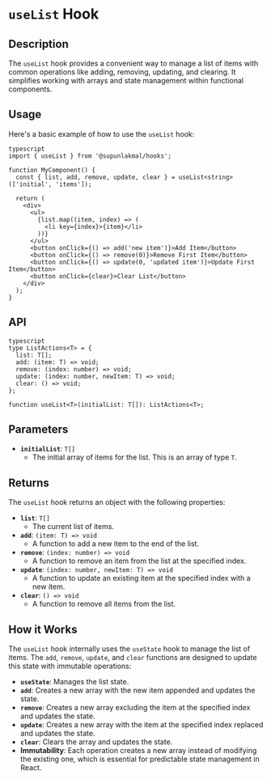 # `useList` Hook

## Description

The `useList` hook provides a convenient way to manage a list of items with common operations like adding, removing, updating, and clearing. It simplifies working with arrays and state management within functional components.

## Usage

Here's a basic example of how to use the `useList` hook:
```
typescript
import { useList } from '@supunlakmal/hooks';

function MyComponent() {
  const { list, add, remove, update, clear } = useList<string>(['initial', 'items']);

  return (
    <div>
      <ul>
        {list.map((item, index) => (
          <li key={index}>{item}</li>
        ))}
      </ul>
      <button onClick={() => add('new item')}>Add Item</button>
      <button onClick={() => remove(0)}>Remove First Item</button>
      <button onClick={() => update(0, 'updated item')}>Update First Item</button>
      <button onClick={clear}>Clear List</button>
    </div>
  );
}
```
## API
```
typescript
type ListActions<T> = {
  list: T[];
  add: (item: T) => void;
  remove: (index: number) => void;
  update: (index: number, newItem: T) => void;
  clear: () => void;
};

function useList<T>(initialList: T[]): ListActions<T>;
```
## Parameters

*   **`initialList`**: `T[]`
    *   The initial array of items for the list. This is an array of type `T`.

## Returns

The `useList` hook returns an object with the following properties:

*   **`list`**: `T[]`
    *   The current list of items.
*   **`add`**: `(item: T) => void`
    *   A function to add a new item to the end of the list.
*   **`remove`**: `(index: number) => void`
    *   A function to remove an item from the list at the specified index.
*   **`update`**: `(index: number, newItem: T) => void`
    *   A function to update an existing item at the specified index with a new item.
*   **`clear`**: `() => void`
    *   A function to remove all items from the list.

## How it Works

The `useList` hook internally uses the `useState` hook to manage the list of items. The `add`, `remove`, `update`, and `clear` functions are designed to update this state with immutable operations:

*   **`useState`**: Manages the list state.
*   **`add`**: Creates a new array with the new item appended and updates the state.
*   **`remove`**: Creates a new array excluding the item at the specified index and updates the state.
*   **`update`**: Creates a new array with the item at the specified index replaced and updates the state.
*   **`clear`**: Clears the array and updates the state.
*   **Immutability**: Each operation creates a new array instead of modifying the existing one, which is essential for predictable state management in React.